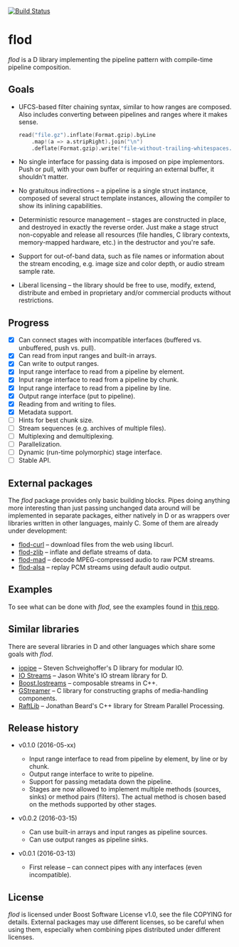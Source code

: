 [![Build Status](https://travis-ci.org/epi/flod.svg?branch=master)](https://travis-ci.org/epi/flod)
# flod

*flod* is a D library implementing the pipeline pattern with compile-time pipeline composition.

## Goals

- UFCS-based filter chaining syntax, similar to how ranges are composed.
  Also includes converting between pipelines and ranges where it makes sense.
  ```d
  read("file.gz").inflate(Format.gzip).byLine
      .map!(a => a.stripRight).join("\n")
      .deflate(Format.gzip).write("file-without-trailing-whitespaces.gz");
  ```

- No single interface for passing data is imposed on pipe implementors.
  Push or pull, with your own buffer or requiring an external buffer, it shouldn't matter.

- No gratuitous indirections – a pipeline is a single struct instance, composed of
  several struct template instances, allowing the compiler to show its inlining capabilities.

- Deterministic resource management – stages are constructed in place, and destroyed
  in exactly the reverse order. Just make a stage struct non-copyable and release all
  resources (file handles, C library contexts, memory-mapped hardware, etc.) in the
  destructor and you're safe.

- Support for out-of-band data, such as file names or information about the stream encoding,
  e.g. image size and color depth, or audio stream sample rate.

- Liberal licensing – the library should be free to use, modify, extend, distribute and
  embed in proprietary and/or commercial products without restrictions.

## Progress

- [x] Can connect stages with incompatible interfaces (buffered vs. unbuffered, push vs. pull).
- [x] Can read from input ranges and built-in arrays.
- [x] Can write to output ranges.
- [x] Input range interface to read from a pipeline by element.
- [x] Input range interface to read from a pipeline by chunk.
- [x] Input range interface to read from a pipeline by line.
- [x] Output range interface (put to pipeline).
- [x] Reading from and writing to files.
- [x] Metadata support.
- [ ] Hints for best chunk size.
- [ ] Stream sequences (e.g. archives of multiple files).
- [ ] Multiplexing and demultiplexing.
- [ ] Parallelization.
- [ ] Dynamic (run-time polymorphic) stage interface.
- [ ] Stable API.

## External packages

The *flod* package provides only basic building blocks.
Pipes doing anything more interesting than just passing unchanged data around will be implemented
in separate packages, either natively in D or as wrappers over libraries written in other languages,
mainly C.
Some of them are already under development:
- [flod-curl](https://github.com/epi/flod-curl) – download files from the web using libcurl.
- [flod-zlib](https://github.com/epi/flod-zlib) – inflate and deflate streams of data.
- [flod-mad](https://github.com/epi/flod-mad) – decode MPEG-compressed audio to raw PCM streams.
- [flod-alsa](https://github.com/epi/flod-alsa) – replay PCM streams using default audio output.

## Examples

To see what can be done with *flod*, see the examples found in
[this repo](https://github.com/epi/flod-examples).

## Similar libraries

There are several libraries in D and other languages which share some goals with *flod*.

- [iopipe](https://github.com/schveiguy/iopipe) – Steven Schveighoffer's D library for modular IO.
- [IO Streams](https://github.com/jasonwhite/io) – Jason White's IO stream library for D.
- [Boost.Iostreams](http://www.boost.org/libs/iostreams) – composable streams in C++.
- [GStreamer](https://gstreamer.freedesktop.org/) – C library for constructing graphs of media-handling components.
- [RaftLib](http://www.raftlib.io/) – Jonathan Beard's C++ library for Stream Parallel Processing.

## Release history

- v0.1.0 (2016-05-xx)
  - Input range interface to read from pipeline by element, by line or by chunk.
  - Output range interface to write to pipeline.
  - Support for passing metadata down the pipeline.
  - Stages are now allowed to implement multiple methods (sources, sinks) or method pairs
    (filters). The actual method is chosen based on the methods supported by other stages.

- v0.0.2 (2016-03-15)
  - Can use built-in arrays and input ranges as pipeline sources.
  - Can use output ranges as pipeline sinks.

- v0.0.1 (2016-03-13)
  - First release – can connect pipes with any interfaces (even incompatible).

## License

*flod* is licensed under Boost Software License v1.0, see the file COPYING for details.
External packages may use different licenses, so be careful when using them, especially when
combining pipes distributed under different licenses.
